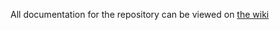 All documentation for the repository can be viewed on [the wiki](//github.com/ALT-G-AI/skynet-learns-to-write/wiki)
